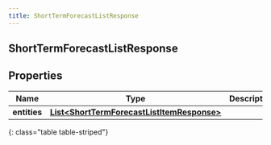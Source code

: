 ```yaml
---
title: ShortTermForecastListResponse
---
```

## ShortTermForecastListResponse


## Properties

| Name | Type | Description | Notes |
| ------------ | ------------- | ------------- | ------------- |
| **entities** | <!----><!---->[**List&lt;ShortTermForecastListItemResponse&gt;**](ShortTermForecastListItemResponse.html)<!----> |  |  [optional] |
{: class="table table-striped"}



